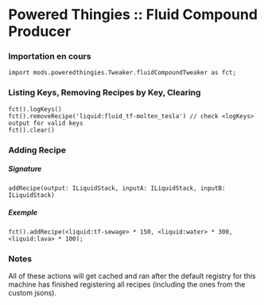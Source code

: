 # Powered Thingies :: Fluid Compound Producer

### Importation en cours

```zenscript
import mods.poweredthingies.Tweaker.fluidCompoundTweaker as fct;
```

### Listing Keys, Removing Recipes by Key, Clearing

```zenscript
fct().logKeys()
fct().removeRecipe('liquid:fluid_tf-molten_tesla') // check <logKeys> output for valid keys
fct().clear()
```

### Adding Recipe

##### Signature

```zenscript
addRecipe(output: ILiquidStack, inputA: ILiquidStack, inputB: ILiquidStack)
```

##### Exemple

```zenscript
fct().addRecipe(<liquid:tf-sewage> * 150, <liquid:water> * 300, <liquid:lava> * 100);
```

### Notes

All of these actions will get cached and ran after the default registry for this machine has finished registering all recipes (including the ones from the custom jsons).